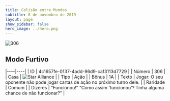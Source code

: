 ```yaml
---
title: Colisão entre Mundos
subtitle: 8 de novembro de 2019
layout: page
show_sidebar: false
hero_image: ../hero.png
---
```


![306](https://cdn.keyforgegame.com/media/card_front/pt/452_306_VF3C7HP27HX7_pt.png)

## Modo Furtivo

|----|----|
| ID | 4c1657fe-0137-4add-96d9-caf3113d7729 |
| Número | 306 |
| Casa | ![Star Alliance](https://archonarcana.com/images/thumb/7/7d/Star_Alliance.png/22px-Star_Alliance.png "Aliança Estelar") |
| Tipo | Ação |
| Bônus | 1A |
| Texto | Jogar: O seu oponente não pode jogar cartas de ação no próximo turno dele. |
| Raridade | Comum |
| Dizeres | “Funcionou!” “Como assim ‘funcionou’?  Tinha alguma chance de não funcionar?” |
